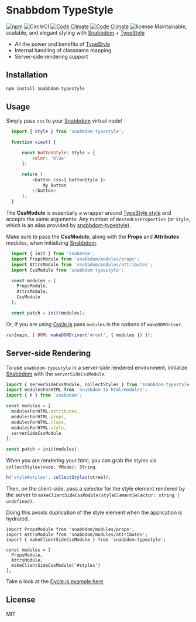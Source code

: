 # Snabbdom TypeStyle

[![npm](https://img.shields.io/npm/v/snabbdom-typestyle.svg)](https://www.npmjs.com/package/snabbdom-typestyle) ![CircleCI](https://img.shields.io/circleci/project/github/sklingler93/snabbdom-typestyle.svg) [![Code Climate](https://img.shields.io/codeclimate/maintainability/sklingler93/snabbdom-typestyle.svg)](https://codeclimate.com/github/sklingler93/snabbdom-typestyle) [![Code Climate](https://img.shields.io/codeclimate/coverage/sklingler93/snabbdom-typestyle.svg)](https://codeclimate.com/github/sklingler93/snabbdom-typestyle)  ![license](https://img.shields.io/github/license/sklingler93/snabbdom-typestyle.svg)
Maintainable, scalable, and elegant styling with [Snabbdom](https://github.com/snabbdom/snabbdom) + [TypeStyle](https://github.com/typestyle/typestyle)
* All the power and benefits of [TypeStyle](https://github.com/typestyle/typestyle)
* Internal handling of classname mapping
* Server-side rendering support

## Installation

```bash
npm install snabbdom-typestyle
```

## Usage

Simply pass `css` to your [Snabbdom](https://github.com/snabbdom/snabbdom) virtual node!

```js
  import { Style } from 'snabbdom-typestyle';

  function view() {

      const buttonStyle: Style = {
          color: 'blue'
      };

      return (
          <button css={ buttonStyle }>
              My Button
          </button>
      );
  }
```
The **CssModule** is essentially a wrapper around [TypeStyle style](https://typestyle.github.io/#/core/-style-) and accepts the same arguments: Any number of `NestedCssProperties` (or `Style`, which is an alias provided by [snabbdom-typestyle](https://github.com/sklingler93/snabbdom-typestyle)).

Make sure to pass the **CssModule**, along with the **Props** and **Attributes** modules, when initializing [Snabbdom](https://github.com/snabbdom/snabbdom).

```js
  import { init } from 'snabbdom';
  import PropsModule from 'snabbdom/modules/props';
  import AttrsModule from 'snabbdom/modules/attributes';
  import CssModule from 'snabbdom-typestyle';

  const modules = [
    PropsModule,
    AttrsModule,
    CssModule
  ];

  const patch = init(modules);
```

Or, if you are using [Cycle.js](https://github.com/cyclejs/cyclejs) pass `modules` in the options of `makeDOMdriver`.
```js
run(main, { DOM: makeDOMDriver('#root', { modules }) });
```

## Server-side Rendering
To use `snabbdom-typestyle` in a server-side rendered environment, initialize [Snabbdom](https://github.com/snabbdom/snabbdom) with the `serverSideCssModule`.

```js
import { serverSideCssModule, collectStyles } from 'snabbdom-typestyle';
import modulesForHTML from 'snabbdom-to-html/modules';
import { h } from 'snabbdom';

const modules = [
  modulesForHTML.attributes,
  modulesForHTML.props,
  modulesForHTML.class,
  modulesForHTML.style,
  serverSideCssModule
];

const patch = init(modules);
```

When you are rendering your html, you can grab the styles via `collectStyles(node: VNode): String`.

```js
h('style#styles', collectStyles(vtree));
```

Then, on the client-side, pass a selector for the style element rendered by the server to `makeClientSideCssModule(styleElementSelector: string | undefined)`. 

Doing this avoids duplication of the style element when the application is hydrated.

```
import PropsModule from 'snabbdom/modules/props';
import AttrsModule from 'snabbdom/modules/attributes';
import { makeClientSideCssModule } from 'snabbdom-typestyle';

const modules = [
  PropsModule,
  AttrsModule,
  makeClientSideCssModule('#styles')
];
```

Take a look at the [Cycle.js example here](https://github.com/sklingler93/cyclejs/tree/master/examples/advanced/isomorphic)

## License

MIT
